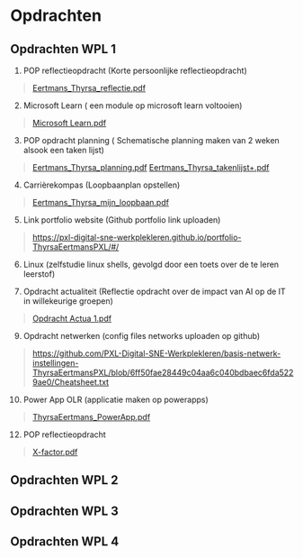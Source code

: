 # Opdrachten

## Opdrachten WPL 1
1. POP reflectieopdracht (Korte persoonlijke reflectieopdracht)<br>
> [Eertmans_Thyrsa_reflectie.pdf](https://github.com/PXL-Digital-SNE-Werkplekleren/portfolio-ThyrsaEertmansPXL/files/13886377/Eertmans_Thyrsa_reflectie.pdf)

2. Microsoft Learn ( een module op microsoft learn voltooien)<br>
> [Microsoft Learn.pdf](https://github.com/PXL-Digital-SNE-Werkplekleren/portfolio-ThyrsaEertmansPXL/files/13886400/Microsoft.Learn.pdf)


3. POP opdracht planning ( Schematische planning maken van 2 weken alsook een taken lijst)<br>
> [Eertmans_Thyrsa_planning.pdf](https://github.com/PXL-Digital-SNE-Werkplekleren/portfolio-ThyrsaEertmansPXL/files/13886373/Eertmans_Thyrsa_planning.1.pdf)
[Eertmans_Thyrsa_takenlijst+.pdf](https://github.com/PXL-Digital-SNE-Werkplekleren/portfolio-ThyrsaEertmansPXL/files/13886374/Eertmans_Thyrsa_takenlijst%2B.pdf)

4. Carrièrekompas (Loopbaanplan opstellen)<br>
> [Eertmans_Thyrsa_mijn_loopbaan.pdf](https://github.com/PXL-Digital-SNE-Werkplekleren/portfolio-ThyrsaEertmansPXL/files/13886375/Eertmans_Thyrsa_mijn_loopbaan.pdf)

5. Link portfolio website (Github portfolio link uploaden)
> https://pxl-digital-sne-werkplekleren.github.io/portfolio-ThyrsaEertmansPXL/#/

6. Linux (zelfstudie linux shells, gevolgd door een toets over de te leren leerstof)

7. Opdracht actualiteit (Reflectie opdracht over de impact van AI op de IT in willekeurige groepen)<br>
> [Opdracht Actua 1.pdf](https://github.com/PXL-Digital-SNE-Werkplekleren/portfolio-ThyrsaEertmansPXL/files/13886336/Opdracht.Actua.1.pdf)

   
9. Opdracht netwerken (config files networks uploaden op github)<br>
> https://github.com/PXL-Digital-SNE-Werkplekleren/basis-netwerk-instellingen-ThyrsaEertmansPXL/blob/6ff50fae28449c04aa6c040bdbaec6fda5229ae0/Cheatsheet.txt 

10. Power App OLR (applicatie maken op powerapps)<br>
> [ThyrsaEertmans_PowerApp.pdf](https://github.com/PXL-Digital-SNE-Werkplekleren/portfolio-ThyrsaEertmansPXL/files/13886338/ThyrsaEertmans_PowerApp.pdf)

12. POP reflectieopdracht<br>
> [X-factor.pdf](https://github.com/PXL-Digital-SNE-Werkplekleren/portfolio-ThyrsaEertmansPXL/files/13886327/X-factor.pdf)

## Opdrachten WPL 2

## Opdrachten WPL 3

## Opdrachten WPL 4
